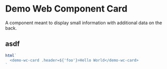 # Demo Web Component Card
A component meant to display small information with additional data on the back.
## asdf

```js story
html`
  <demo-wc-card .header=${'foo'}>Hello World</demo-wc-card>
`
```
